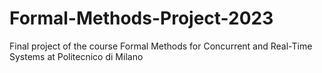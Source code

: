 # Formal-Methods-Project-2023

Final project of the course Formal Methods for Concurrent and Real-Time Systems at Politecnico di Milano
